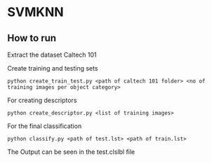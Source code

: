 # SVMKNN

## How to run

Extract the dataset Caltech 101

Create training and testing sets

`python create_train_test.py <path of caltech 101 folder> <no of training images per object category>`

For creating descriptors

`python create_descriptor.py <list of training images>`

For the final classification

`python classify.py <path of test.lst> <path of train.lst>`

The Output can be seen in the test.clslbl file